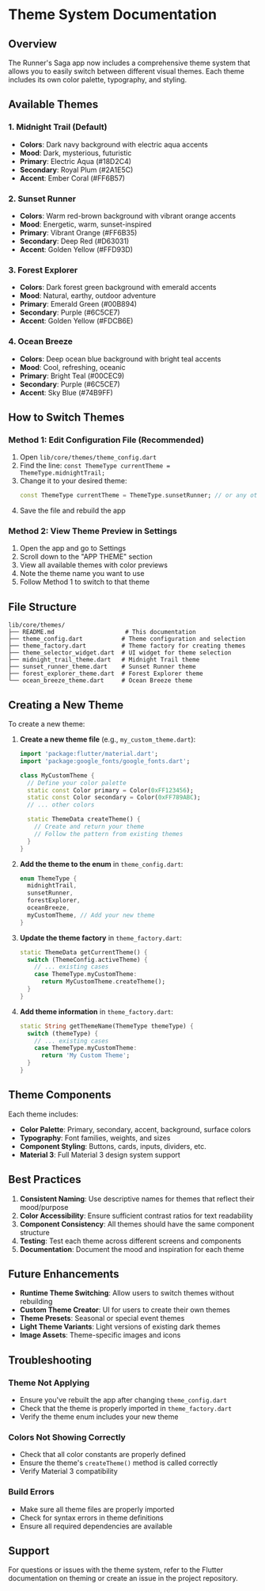 # Theme System Documentation

## Overview

The Runner's Saga app now includes a comprehensive theme system that allows you to easily switch between different visual themes. Each theme includes its own color palette, typography, and styling.

## Available Themes

### 1. Midnight Trail (Default)
- **Colors**: Dark navy background with electric aqua accents
- **Mood**: Dark, mysterious, futuristic
- **Primary**: Electric Aqua (#18D2C4)
- **Secondary**: Royal Plum (#2A1E5C)
- **Accent**: Ember Coral (#FF6B57)

### 2. Sunset Runner
- **Colors**: Warm red-brown background with vibrant orange accents
- **Mood**: Energetic, warm, sunset-inspired
- **Primary**: Vibrant Orange (#FF6B35)
- **Secondary**: Deep Red (#D63031)
- **Accent**: Golden Yellow (#FFD93D)

### 3. Forest Explorer
- **Colors**: Dark forest green background with emerald accents
- **Mood**: Natural, earthy, outdoor adventure
- **Primary**: Emerald Green (#00B894)
- **Secondary**: Purple (#6C5CE7)
- **Accent**: Golden Yellow (#FDCB6E)

### 4. Ocean Breeze
- **Colors**: Deep ocean blue background with bright teal accents
- **Mood**: Cool, refreshing, oceanic
- **Primary**: Bright Teal (#00CEC9)
- **Secondary**: Purple (#6C5CE7)
- **Accent**: Sky Blue (#74B9FF)

## How to Switch Themes

### Method 1: Edit Configuration File (Recommended)

1. Open `lib/core/themes/theme_config.dart`
2. Find the line: `const ThemeType currentTheme = ThemeType.midnightTrail;`
3. Change it to your desired theme:
   ```dart
   const ThemeType currentTheme = ThemeType.sunsetRunner; // or any other theme
   ```
4. Save the file and rebuild the app

### Method 2: View Theme Preview in Settings

1. Open the app and go to Settings
2. Scroll down to the "APP THEME" section
3. View all available themes with color previews
4. Note the theme name you want to use
5. Follow Method 1 to switch to that theme

## File Structure

```
lib/core/themes/
├── README.md                    # This documentation
├── theme_config.dart           # Theme configuration and selection
├── theme_factory.dart          # Theme factory for creating themes
├── theme_selector_widget.dart  # UI widget for theme selection
├── midnight_trail_theme.dart   # Midnight Trail theme
├── sunset_runner_theme.dart    # Sunset Runner theme
├── forest_explorer_theme.dart  # Forest Explorer theme
└── ocean_breeze_theme.dart     # Ocean Breeze theme
```

## Creating a New Theme

To create a new theme:

1. **Create a new theme file** (e.g., `my_custom_theme.dart`):
   ```dart
   import 'package:flutter/material.dart';
   import 'package:google_fonts/google_fonts.dart';

   class MyCustomTheme {
     // Define your color palette
     static const Color primary = Color(0xFF123456);
     static const Color secondary = Color(0xFF789ABC);
     // ... other colors

     static ThemeData createTheme() {
       // Create and return your theme
       // Follow the pattern from existing themes
     }
   }
   ```

2. **Add the theme to the enum** in `theme_config.dart`:
   ```dart
   enum ThemeType {
     midnightTrail,
     sunsetRunner,
     forestExplorer,
     oceanBreeze,
     myCustomTheme, // Add your new theme
   }
   ```

3. **Update the theme factory** in `theme_factory.dart`:
   ```dart
   static ThemeData getCurrentTheme() {
     switch (ThemeConfig.activeTheme) {
       // ... existing cases
       case ThemeType.myCustomTheme:
         return MyCustomTheme.createTheme();
     }
   }
   ```

4. **Add theme information** in `theme_factory.dart`:
   ```dart
   static String getThemeName(ThemeType themeType) {
     switch (themeType) {
       // ... existing cases
       case ThemeType.myCustomTheme:
         return 'My Custom Theme';
     }
   }
   ```

## Theme Components

Each theme includes:

- **Color Palette**: Primary, secondary, accent, background, surface colors
- **Typography**: Font families, weights, and sizes
- **Component Styling**: Buttons, cards, inputs, dividers, etc.
- **Material 3**: Full Material 3 design system support

## Best Practices

1. **Consistent Naming**: Use descriptive names for themes that reflect their mood/purpose
2. **Color Accessibility**: Ensure sufficient contrast ratios for text readability
3. **Component Consistency**: All themes should have the same component structure
4. **Testing**: Test each theme across different screens and components
5. **Documentation**: Document the mood and inspiration for each theme

## Future Enhancements

- **Runtime Theme Switching**: Allow users to switch themes without rebuilding
- **Custom Theme Creator**: UI for users to create their own themes
- **Theme Presets**: Seasonal or special event themes
- **Light Theme Variants**: Light versions of existing dark themes
- **Image Assets**: Theme-specific images and icons

## Troubleshooting

### Theme Not Applying
- Ensure you've rebuilt the app after changing `theme_config.dart`
- Check that the theme is properly imported in `theme_factory.dart`
- Verify the theme enum includes your new theme

### Colors Not Showing Correctly
- Check that all color constants are properly defined
- Ensure the theme's `createTheme()` method is called correctly
- Verify Material 3 compatibility

### Build Errors
- Make sure all theme files are properly imported
- Check for syntax errors in theme definitions
- Ensure all required dependencies are available

## Support

For questions or issues with the theme system, refer to the Flutter documentation on theming or create an issue in the project repository.











